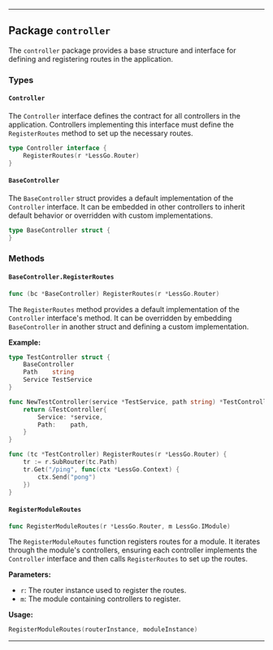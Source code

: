 
---

## Package `controller`

The `controller` package provides a base structure and interface for defining and registering routes in the application.

### Types

#### `Controller`

The `Controller` interface defines the contract for all controllers in the application. Controllers implementing this interface must define the `RegisterRoutes` method to set up the necessary routes.

```go
type Controller interface {
    RegisterRoutes(r *LessGo.Router)
}
```

#### `BaseController`

The `BaseController` struct provides a default implementation of the `Controller` interface. It can be embedded in other controllers to inherit default behavior or overridden with custom implementations.

```go
type BaseController struct {
}
```

### Methods

#### `BaseController.RegisterRoutes`

```go
func (bc *BaseController) RegisterRoutes(r *LessGo.Router)
```

The `RegisterRoutes` method provides a default implementation of the `Controller` interface's method. It can be overridden by embedding `BaseController` in another struct and defining a custom implementation.

**Example:**

```go
type TestController struct {
    BaseController
    Path    string
    Service TestService
}

func NewTestController(service *TestService, path string) *TestController {
    return &TestController{
        Service: *service,
        Path:    path,
    }
}

func (tc *TestController) RegisterRoutes(r *LessGo.Router) {
    tr := r.SubRouter(tc.Path)
    tr.Get("/ping", func(ctx *LessGo.Context) {
        ctx.Send("pong")
    })
}
```

#### `RegisterModuleRoutes`

```go
func RegisterModuleRoutes(r *LessGo.Router, m LessGo.IModule)
```

The `RegisterModuleRoutes` function registers routes for a module. It iterates through the module's controllers, ensuring each controller implements the `Controller` interface and then calls `RegisterRoutes` to set up the routes.

**Parameters:**

- `r`: The router instance used to register the routes.
- `m`: The module containing controllers to register.

**Usage:**

```go
RegisterModuleRoutes(routerInstance, moduleInstance)
```

---